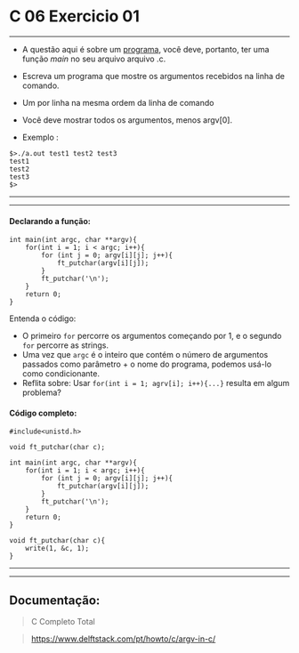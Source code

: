 # C 06 Exercicio 01

---

- A questão aqui é sobre um <u>programa</u>, você deve, portanto, ter uma função *main* no
seu arquivo arquivo .c.

- Escreva um programa que mostre os argumentos recebidos na linha de comando.

- Um por linha na mesma ordem da linha de comando

- Você deve mostrar todos os argumentos, menos argv[0].

- Exemplo :
```
$>./a.out test1 test2 test3
test1
test2
test3
$>
```

---
---

#### Declarando a função:
    int main(int argc, char **argv){
        for(int i = 1; i < argc; i++){
            for (int j = 0; argv[i][j]; j++){
                ft_putchar(argv[i][j]);
            }
            ft_putchar('\n');
        }
        return 0;
    }

Entenda o código:
- O primeiro `for` percorre os argumentos começando por 1, e o segundo `for` percorre as strings.
- Uma vez que `argc` é o inteiro que contém o número de argumentos passados como parâmetro + o nome do programa, podemos usá-lo como condicionante. 
- Reflita sobre: Usar `for(int i = 1; agrv[i]; i++){...}` resulta em algum problema?

#### Código completo:
    #include<unistd.h>

    void ft_putchar(char c);

    int main(int argc, char **argv){
        for(int i = 1; i < argc; i++){
            for (int j = 0; argv[i][j]; j++){
                ft_putchar(argv[i][j]);
            }
            ft_putchar('\n');
        }
        return 0;
    }

    void ft_putchar(char c){
        write(1, &c, 1);
    }

---
---

## Documentação:

> C Completo Total

> https://www.delftstack.com/pt/howto/c/argv-in-c/
